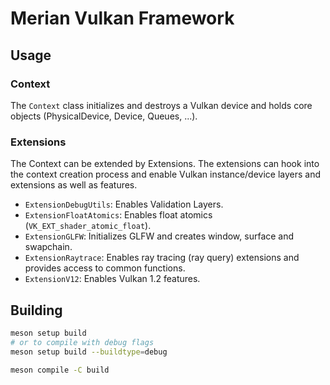 # Merian Vulkan Framework


## Usage

### Context
The `Context` class initializes and destroys a Vulkan device and holds core objects (PhysicalDevice, Device, Queues, ...).

### Extensions
The Context can be extended by Extensions. The extensions can hook into the context creation process and enable Vulkan instance/device layers and extensions as well as features.

- `ExtensionDebugUtils`: Enables Validation Layers.
- `ExtensionFloatAtomics`: Enables float atomics (`VK_EXT_shader_atomic_float`).
- `ExtensionGLFW`: Initializes GLFW and creates window, surface and swapchain.
- `ExtensionRaytrace`: Enables ray tracing (ray query) extensions and provides access to common functions.
- `ExtensionV12`: Enables Vulkan 1.2 features.


## Building

```bash
meson setup build
# or to compile with debug flags
meson setup build --buildtype=debug

meson compile -C build
```
